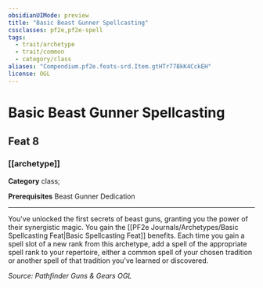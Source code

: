 ```yaml
---
obsidianUIMode: preview
title: "Basic Beast Gunner Spellcasting"
cssclasses: pf2e,pf2e-spell
tags:
  - trait/archetype
  - trait/common
  - category/class
aliases: "Compendium.pf2e.feats-srd.Item.gtHTr77BkK4CckEH"
license: OGL
---
```

# Basic Beast Gunner Spellcasting
## Feat 8
### [[archetype]]

**Category** class; 



**Prerequisites** Beast Gunner Dedication
* * *
You've unlocked the first secrets of beast guns, granting you the power of their synergistic magic. You gain the [[PF2e Journals/Archetypes/Basic Spellcasting Feat|Basic Spellcasting Feat]] benefits. Each time you gain a spell slot of a new rank from this archetype, add a spell of the appropriate spell rank to your repertoire, either a common spell of your chosen tradition or another spell of that tradition you've learned or discovered.

*Source: Pathfinder Guns & Gears*
*OGL*